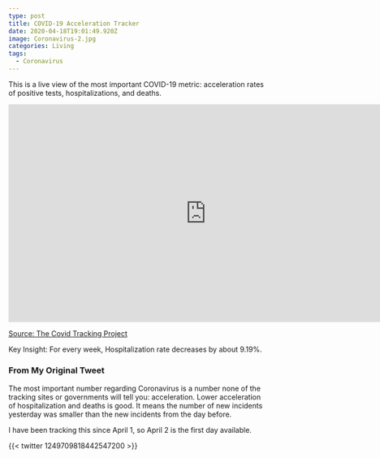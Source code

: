 ```yaml
---
type: post
title: COVID-19 Acceleration Tracker
date: 2020-04-18T19:01:49.920Z
image: Coronavirus-2.jpg
categories: Living
tags:
  - Coronavirus
---
```

This is a live view of the most important COVID-19 metric: acceleration rates of positive tests, hospitalizations, and deaths.

<iframe width="778" height="429.4325" seamless frameborder="0" scrolling="no" src="https://docs.google.com/spreadsheets/d/e/2PACX-1vTwBVmpcgt5376AWpyjR0tShJJRnTntedPtHFNG8hrumXUD03xFMbWWVObSoCIhW7JWlOBc9rqFM3XU/pubchart?oid=538775143&amp;format=interactive"></iframe>

[Source: The Covid Tracking Project](https://covidtracking.com/data)

Key Insight: For every week, Hospitalization rate decreases by about 9.19%.

### From My Original Tweet

The most important number regarding Coronavirus is a number none of the tracking sites or governments will tell you: acceleration. Lower acceleration of hospitalization and deaths is good. It means the number of new incidents yesterday was smaller than the new incidents from the day before. 

I have been tracking this since April 1, so April 2 is the first day available. 

{{< twitter 1249709818442547200 >}}
